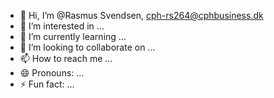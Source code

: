 - 👋 Hi, I’m @Rasmus Svendsen, cph-rs264@cphbusiness.dk
- 👀 I’m interested in ...
- 🌱 I’m currently learning ...
- 💞️ I’m looking to collaborate on ...
- 📫 How to reach me ...
- 😄 Pronouns: ...
- ⚡ Fun fact: ...

<!---
RasmusVJS/RasmusVJS is a ✨ special ✨ repository because its `README.md` (this file) appears on your GitHub profile.
You can click the Preview link to take a look at your changes.
--->
